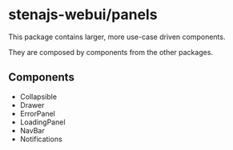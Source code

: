 # stenajs-webui/panels

This package contains larger, more use-case driven components.

They are composed by components from the other packages.

## Components

- Collapsible
- Drawer
- ErrorPanel
- LoadingPanel
- NavBar
- Notifications
